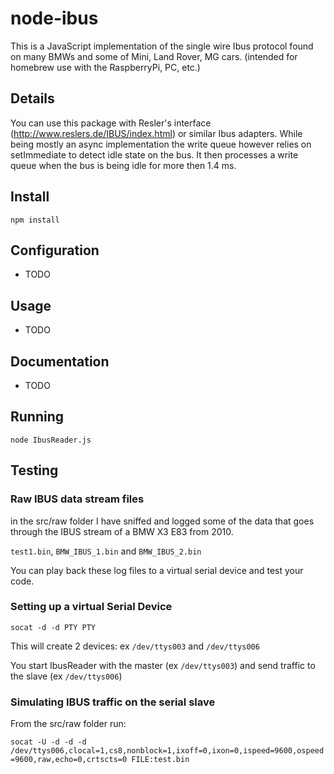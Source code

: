 # node-ibus

This is a JavaScript implementation of the single wire Ibus protocol found on many BMWs and some of Mini, Land Rover, MG cars. (intended for homebrew use with the RaspberryPi, PC, etc.)

## Details

You can use this package with Resler's interface (http://www.reslers.de/IBUS/index.html) or similar Ibus adapters.
While being mostly an async implementation the write queue however relies on setImmediate to detect idle state on the bus. It then processes a write queue when the bus is being idle for more then 1.4 ms.


## Install

```npm install```

## Configuration

- TODO

## Usage

- TODO

## Documentation

- TODO


## Running

```node IbusReader.js```


## Testing

### Raw IBUS data stream files

in the src/raw folder I have sniffed and logged some of the data that goes through the IBUS stream of a BMW X3 E83 from 2010.

```test1.bin```, ```BMW_IBUS_1.bin``` and ```BMW_IBUS_2.bin```

You can play back these log files to a virtual serial device and test your code.

### Setting up a virtual Serial Device

```socat -d -d PTY PTY```

This will create 2 devices: ex ```/dev/ttys003``` and ```/dev/ttys006```

You start IbusReader with the master (ex ```/dev/ttys003```) and send traffic to the slave (ex ```/dev/ttys006```)

### Simulating IBUS traffic on the serial slave

From the src/raw folder run:

```socat -U -d -d -d /dev/ttys006,clocal=1,cs8,nonblock=1,ixoff=0,ixon=0,ispeed=9600,ospeed=9600,raw,echo=0,crtscts=0 FILE:test.bin```
